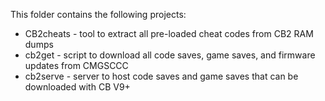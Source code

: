 This folder contains the following projects:

* CB2cheats - tool to extract all pre-loaded cheat codes from CB2 RAM dumps
* cb2get - script to download all code saves, game saves, and firmware updates
  from CMGSCCC
* cb2serve - server to host code saves and game saves that can be downloaded
  with CB V9+
